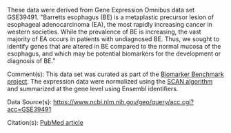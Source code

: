 These data were derived from Gene Expression Omnibus data set GSE39491. "Barretts esophagus (BE) is a metaplastic precursor lesion of esophageal adenocarcinoma (EA), the most rapidly increasing cancer in western societies. While the prevalence of BE is increasing, the vast majority of EA occurs in patients with undiagnosed BE. Thus, we sought to identify genes that are altered in BE compared to the normal mucosa of the esophagus, and which may be potential biomarkers for the development or diagnosis of BE."

Comment(s): This data set was curated as part of the [Biomarker Benchmark project](https://osf.io/ssk3t/). The expression data were normalized using the [SCAN algorithm](https://bioconductor.org/packages/release/bioc/html/SCAN.UPC.html) and summarized at the gene level using Ensembl identifiers.

Data Source(s): https://www.ncbi.nlm.nih.gov/geo/query/acc.cgi?acc=GSE39491

Citation(s): [PubMed article](https://www.ncbi.nlm.nih.gov/pubmed/24714516)
